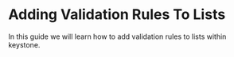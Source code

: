 <!--[meta]
section: guides
title: Adding Validation Rules To Lists
draft: true
[meta]-->

# Adding Validation Rules To Lists

In this guide we will learn how to add validation rules to lists within keystone.
